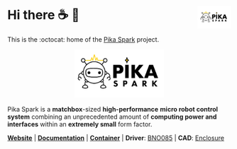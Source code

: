 <a href="https://pika-spark.io/"><img align="right" src="https://raw.githubusercontent.com/pika-spark/.github/main/logo/logo-pika-spark-bg-white.png" width="15%"></a>
Hi there :coffee: :wave:
========================
This is the :octocat: home of the [Pika Spark](https://pika-spark.io/) project.

<p align="center">
  <a href="https://pika-spark.io/"><img src="https://raw.githubusercontent.com/pika-spark/.github/main/logo/logo-pika-spark-bg-white-github.png" width="40%"></a>
</p>

Pika Spark is a **matchbox**-sized **high-performance** **micro robot control system** combining an unprecedented amount of **computing power and interfaces** within an **extremely small** form factor.

[**Website**](https://pika-spark.io/) | [**Documentation**](https://docs.pika-spark.io/) | [**Container**](https://github.com/pika-spark/pika-spark-containers) | **Driver**: [BNO085](https://github.com/pika-spark/pika-spark-bno085-driver) | **CAD**: [Enclosure](https://github.com/pika-spark/pika-spark-enclosure)
